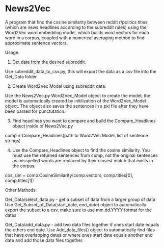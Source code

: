 # News2Vec
A program that find the cosine similarity between reddit r/politics titles (which are news headlines according to the subreddit rules) using the Word2Vec word embedding model, which builds word vectors for each word in a corpus, coupled with a numerical averaging method to find approximate sentence vectors.

Usage.

1. Get data from the desired subreddit.
  
  Use subreddit_data_to_csv.py, this will export the data as a csv file into the Get_Data folder
 
2. Create Word2Vec Model using subreddit data.
  
  Use the News2Vec.py Word2Vec_Model object to create the model, the model is automatically created by initilization of the Word2Vec_Model object. The object also saves the sentences in a pkl file after they have been parsed for punctutation. 
  
3. Find headlines you want to compare and build the Compare_Headlines object inside of News2Vec.py
  
  comp = Compare_Headlines(path to Word2Vec Model, list of sentence strings)
  
4. Use the Compare_Headlines object to find the cosine similarity. You must use the returned sentences from comp, not the original sentences as misspelled words are replaced by their closest match that exists in the corpus.
  
  cos_sim = comp.CosineSimilarity(comp.vectors, comp.titles[0], comp.titles[1])
  
Other Methods:

Get_Data/select_data.py - get a subset of data from a larger group of data
  Use Get_Subset_of_Data(start_date, end_date) object to automatically export the subset to a csv, make sure to use mm.dd.YYYY format       for the dates
  
Get_Data/add_data.py - add two data files together if ones start date equals the others end date.
  Use Add_data_files() object to automatically find files that have overlapping dates or where ones start date equals another end
    date and add those data files together.
